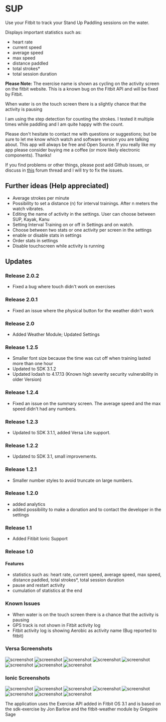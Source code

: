 # SUP

Use your Fitbit to track your Stand Up Paddling sessions on the water.

Displays important statistics such as:
- heart rate
- current speed
- average speed
- max speed
- distance paddled
- total strokes*
- total session duration

**Please Note:**
The exercise name is shown as cycling on the activity screen on the fitbit website. This is a known bug on the Fitbit API and will be fixed by Fitbit.

When water is on the touch screen there is a slightly chance that the activity is pausing

I am using the step detection for counting the strokes. I tested it multiple times while paddling and I am quite happy with the count.

Please don't hesitate to contact me with questions or suggestions; but be sure to let me know which watch and software version you are talking about. This app will always be free and Open Source. If you really like my app please consider buying me a coffee (or more likely electronic components). Thanks!

If you find problems or other things, please post add Github issues, or discuss in [this](https://community.fitbit.com/t5/Fitbit-App-Gallery/SUP-Support/m-p/3169975#M7201) forum thread and I will try to fix the issues.

## Further ideas (Help appreciated)
- Average strokes per minute
- Possibility to set a distance (n) for interval trainings. After n meters the watch vibrates.
- Editing the name of activity in the settings. User can choose between SUP, Kayak, Kanu
- Setting Interval Training on or off in Settings and on watch.
- Choose between two stats or one activity per screen in the settings
- enable or disable stats in settings
- Order stats in settings
- Disable touchscreen while activity is running

## Updates
### Release 2.0.2
- Fixed a bug where touch didn't work on exercises

### Release 2.0.1
- Fixed an issue where the physical button for the weather didn't work

### Release 2.0
- Added Weather Module; Updated Settings

### Release 1.2.5
- Smaller font size because the time was cut off when training lasted more than one hour
- Updated to SDK 3.1.2
- Updated lodash to 4.17.13 (Known high severity security vulnerability in older Version)

### Release 1.2.4
- Fixed an issue on the summary screen. The average speed and the max speed didn't had any numbers.

### Release 1.2.3
- Updated to SDK 3.1.1, added Versa Lite support.

### Release 1.2.2
- Updated to SDK 3.1, small improvements.

### Release 1.2.1
- Smaller number styles to avoid truncate on large numbers.

### Release 1.2.0
- added analytics
- added possibility to make a donation and to contact the developer in the settings

### Release 1.1
- Added Fitibit Ionic Support

### Release 1.0
#### Features
- statistics such as: heart rate, current speed, average speed, max speed, distance paddled, total strokes*, total session duration
- pause and restart activity
- cumulation of statistics at the end

### Known Issues
- When water is on the touch screen there is a chance that the activity is pausing
- GPS track is not shown in Fitbit activity log
- Fitbit activity log is showing Aerobic as activity name (Bug reported to fitbit)

### Versa Screenshots
![screenshot](/screenshots/versa-1.png)
![screenshot](/screenshots/versa-2.png)
![screenshot](/screenshots/versa-3.png)
![screenshot](/screenshots/versa-4.png)
![screenshot](/screenshots/versa-5.png)
![screenshot](/screenshots/versa-6.png)
![screenshot](/screenshots/versa-7.png)
![screenshot](/screenshots/versa-8.png)

### Ionic Screenshots
![screenshot](/screenshots/ionic-1.png)
![screenshot](/screenshots/ionic-2.png)
![screenshot](/screenshots/ionic-3.png)
![screenshot](/screenshots/ionic-4.png)
![screenshot](/screenshots/ionic-5.png)
![screenshot](/screenshots/ionic-6.png)
![screenshot](/screenshots/ionic-7.png)
![screenshot](/screenshots/ionic-8.png)

The application uses the Exercise API added in Fitbit OS 3.1 and is based on the sdk-exercise by Jon Barlow and the fitbit-weather module by Grégoire Sage
